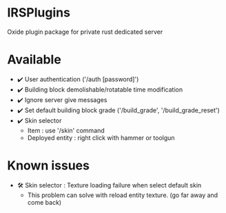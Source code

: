 # IRSPlugins
Oxide plugin package for private rust dedicated server

# Available
- ✔️ User authentication ('/auth [password]')
- ✔️ Building block demolishable/rotatable time modification
- ✔️ Ignore server give messages
- ✔️ Set default building block grade ('/build_grade', '/build_grade_reset')
- ✔️ Skin selector
  - Item : use '/skin' command
  - Deployed entity : right click with hammer or toolgun

# Known issues
- 🛠️ Skin selector : Texture loading failure when select default skin
  - This problem can solve with reload entity texture. (go far away and come back)
